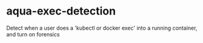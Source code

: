 # aqua-exec-detection
Detect when a user does a 'kubectl or docker exec' into a running container, and turn on forensics
